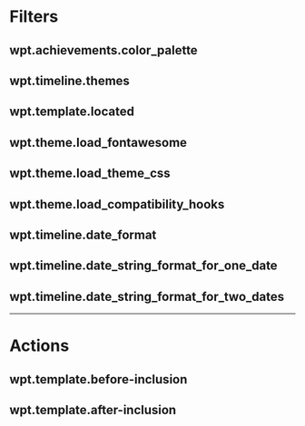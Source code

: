# Filters

## wpt.achievements.color_palette
## wpt.timeline.themes

## wpt.template.located

## wpt.theme.load_fontawesome
## wpt.theme.load_theme_css
## wpt.theme.load_compatibility_hooks

## wpt.timeline.date_format
## wpt.timeline.date_string_format_for_one_date
## wpt.timeline.date_string_format_for_two_dates

---

# Actions

## wpt.template.before-inclusion
## wpt.template.after-inclusion